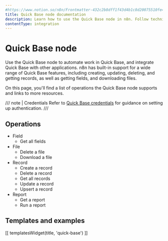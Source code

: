 ```yaml
---
#https://www.notion.so/n8n/Frontmatter-432c2b8dff1f43d4b1c8d20075510fe4
title: Quick Base node documentation
description: Learn how to use the Quick Base node in n8n. Follow technical documentation to integrate Quick Base node into your workflows.
contentType: integration
---
```


# Quick Base node

Use the Quick Base node to automate work in Quick Base, and integrate Quick Base with other applications. n8n has built-in support for a wide range of Quick Base features, including creating, updating, deleting, and getting records, as well as getting fields, and downloading files. 

On this page, you'll find a list of operations the Quick Base node supports and links to more resources.

/// note | Credentials
Refer to [Quick Base credentials](/integrations/builtin/credentials/quickbase/) for guidance on setting up authentication. 
///

## Operations

* Field
    * Get all fields
* File
    * Delete a file
    * Download a file
* Record
    * Create a record
    * Delete a record
    * Get all records
    * Update a record
    * Upsert a record
* Report
    * Get a report
    * Run a report

## Templates and examples

<!-- see https://www.notion.so/n8n/Pull-in-templates-for-the-integrations-pages-37c716837b804d30a33b47475f6e3780 -->
[[ templatesWidget(title, 'quick-base') ]]
